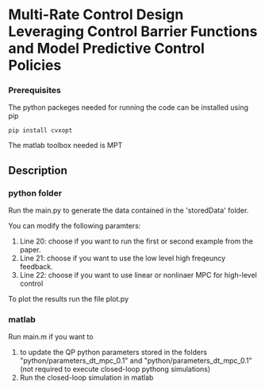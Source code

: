 # Multi-Rate Control Design Leveraging Control Barrier Functions and Model Predictive Control Policies

### Prerequisites

The python packeges needed for running the code can be installed using pip

```
pip install cvxopt
```

The matlab toolbox needed is MPT

## Description

### python folder
Run the main.py to generate the data contained in the 'storedData' folder.

You can modify the following paramters:
1) Line 20: choose if you want to run the first or second example from the paper.
2) Line 21: choose if you want to use the low level high freqeuncy feedback.
3) Line 22: choose if you want to use linear or nonlinaer MPC for high-level control

To plot the results run the file plot.py

### matlab
Run main.m if you want to

1) to update the QP python parameters stored in the folders "python/parameters_dt_mpc_0.1" and "python/parameters_dt_mpc_0.1" (not required to execute closed-loop pythong simulations)
2) Run the closed-loop simulation in matlab